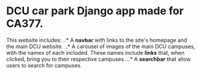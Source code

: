 # DCU car park Django app made for CA377.
This website includes:
..* A **navbar** with links to the site's homepage and the main DCU website.
..* A carousel of images of the main DCU campuses, with the names of each included. These names include **links** that, when clicked, bring you to their respective campuses.
..* A **searchbar** that allow users to search for campuses.
